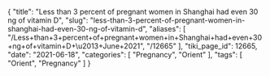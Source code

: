 {
    "title": "Less than 3 percent of pregnant women in Shanghai had even 30 ng of vitamin D",
    "slug": "less-than-3-percent-of-pregnant-women-in-shanghai-had-even-30-ng-of-vitamin-d",
    "aliases": [
        "/Less+than+3+percent+of+pregnant+women+in+Shanghai+had+even+30+ng+of+vitamin+D+\u2013+June+2021",
        "/12665"
    ],
    "tiki_page_id": 12665,
    "date": "2021-06-18",
    "categories": [
        "Pregnancy",
        "Orient"
    ],
    "tags": [
        "Orient",
        "Pregnancy"
    ]
}